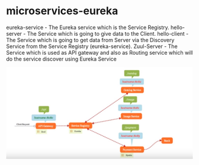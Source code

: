 # microservices-eureka
eureka-service - The Eureka service which is the Service Registry.
hello-server - The Service which is going to give data to the Client.
hello-client - The Service which is going to get data from Server via the Discovery Service from the Service Registry (eureka-service).
Zuul-Server - The Service which is used as API gateway and also as Routing service which will do the service discover using Eureka Service

![Zuul-Hystrix-Eureka](/Capture.JPG?raw=true "Architecture")
